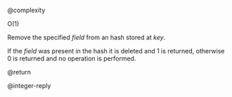 @complexity

O(1)


Remove the specified _field_ from an hash stored at _key_.

If the _field_ was present in the hash it is deleted and 1 is returned, otherwise 0 is returned and no operation is performed.

@return

@integer-reply
